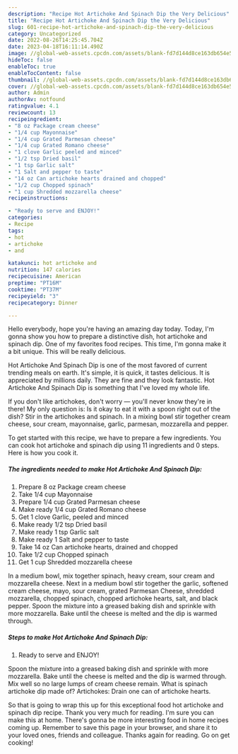 ```yaml
---
description: "Recipe Hot Artichoke And Spinach Dip the Very Delicious"
title: "Recipe Hot Artichoke And Spinach Dip the Very Delicious"
slug: 601-recipe-hot-artichoke-and-spinach-dip-the-very-delicious
category: Uncategorized
date: 2022-08-26T14:25:45.704Z
date: 2023-04-18T16:11:14.490Z
image: //global-web-assets.cpcdn.com/assets/blank-fd7d144d8ce163db654e5a02c40b08a2775adb7897d16e4062681dc7e1b2800f.png
hideToc: false
enableToc: true
enableTocContent: false
thumbnail: //global-web-assets.cpcdn.com/assets/blank-fd7d144d8ce163db654e5a02c40b08a2775adb7897d16e4062681dc7e1b2800f.png
cover: //global-web-assets.cpcdn.com/assets/blank-fd7d144d8ce163db654e5a02c40b08a2775adb7897d16e4062681dc7e1b2800f.png
author: Admin
authorAv: notfound
ratingvalue: 4.1
reviewcount: 13
recipeingredient:
- "8 oz Package cream cheese"
- "1/4 cup Mayonnaise"
- "1/4 cup Grated Parmesan cheese"
- "1/4 cup Grated Romano cheese"
- "1 clove Garlic peeled and minced"
- "1/2 tsp Dried basil"
- "1 tsp Garlic salt"
- "1 Salt and pepper to taste"
- "14 oz Can artichoke hearts drained and chopped"
- "1/2 cup Chopped spinach"
- "1 cup Shredded mozzarella cheese"
recipeinstructions:

- "Ready to serve and ENJOY!"
categories:
- Recipe
tags:
- hot
- artichoke
- and

katakunci: hot artichoke and 
nutrition: 147 calories
recipecuisine: American
preptime: "PT16M"
cooktime: "PT37M"
recipeyield: "3"
recipecategory: Dinner

---
```



Hello everybody, hope you're having an amazing day today. Today, I'm gonna show you how to prepare a distinctive dish, hot artichoke and spinach dip. One of my favorites food recipes. This time, I'm gonna make it a bit unique. This will be really delicious.

Hot Artichoke And Spinach Dip is one of the most favored of current trending meals on earth. It's simple, it is quick, it tastes delicious. It is appreciated by millions daily. They are fine and they look fantastic. Hot Artichoke And Spinach Dip is something that I've loved my whole life.

If you don&#39;t like artichokes, don&#39;t worry — you&#39;ll never know they&#39;re in there! My only question is: Is it okay to eat it with a spoon right out of the dish? Stir in the artichokes and spinach. In a mixing bowl stir together cream cheese, sour cream, mayonnaise, garlic, parmesan, mozzarella and pepper.


To get started with this recipe, we have to prepare a few ingredients. You can cook hot artichoke and spinach dip using 11 ingredients and 0 steps. Here is how you cook it.

<!--inarticleads1-->

##### The ingredients needed to make Hot Artichoke And Spinach Dip:

1. Prepare 8 oz Package cream cheese
1. Take 1/4 cup Mayonnaise
1. Prepare 1/4 cup Grated Parmesan cheese
1. Make ready 1/4 cup Grated Romano cheese
1. Get 1 clove Garlic, peeled and minced
1. Make ready 1/2 tsp Dried basil
1. Make ready 1 tsp Garlic salt
1. Make ready 1 Salt and pepper to taste
1. Take 14 oz Can artichoke hearts, drained and chopped
1. Take 1/2 cup Chopped spinach
1. Get 1 cup Shredded mozzarella cheese


In a medium bowl, mix together spinach, heavy cream, sour cream and mozzarella cheese. Next in a medium bowl stir together the garlic, softened cream cheese, mayo, sour cream, grated Parmesan Cheese, shredded mozzarella, chopped spinach, chopped artichoke hearts, salt, and black pepper. Spoon the mixture into a greased baking dish and sprinkle with more mozzarella. Bake until the cheese is melted and the dip is warmed through. 

<!--inarticleads2-->

##### Steps to make Hot Artichoke And Spinach Dip:


1. Ready to serve and ENJOY!

Spoon the mixture into a greased baking dish and sprinkle with more mozzarella. Bake until the cheese is melted and the dip is warmed through. Mix well so no large lumps of cream cheese remain. What is spinach artichoke dip made of? Artichokes: Drain one can of artichoke hearts. 

So that is going to wrap this up for this exceptional food hot artichoke and spinach dip recipe. Thank you very much for reading. I'm sure you can make this at home. There's gonna be more interesting food in home recipes coming up. Remember to save this page in your browser, and share it to your loved ones, friends and colleague. Thanks again for reading. Go on get cooking!
